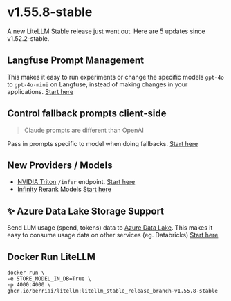 # v1.55.8-stable

A new LiteLLM Stable release just went out. Here are 5 updates since v1.52.2-stable. 

## Langfuse Prompt Management

This makes it easy to run experiments or change the specific models `gpt-4o` to `gpt-4o-mini` on Langfuse, instead of making changes in your applications. [Start here](https://docs.litellm.ai/docs/proxy/prompt_management)

## Control fallback prompts client-side 

> Claude prompts are different than OpenAI

Pass in prompts specific to model when doing fallbacks. [Start here](https://docs.litellm.ai/docs/proxy/reliability#control-fallback-prompts)


## New Providers / Models

- [NVIDIA Triton](https://developer.nvidia.com/triton-inference-server) `/infer` endpoint. [Start here](https://docs.litellm.ai/docs/providers/triton-inference-server)
- [Infinity](https://github.com/michaelfeil/infinity) Rerank Models [Start here](https://docs.litellm.ai/docs/providers/infinity)


## ✨ Azure Data Lake Storage Support

Send LLM usage (spend, tokens) data to [Azure Data Lake](https://learn.microsoft.com/en-us/azure/storage/blobs/data-lake-storage-introduction). This makes it easy to consume usage data on other services (eg. Databricks)
 [Start here](https://docs.litellm.ai/docs/logging/azure_data_lake_storage)

## Docker Run LiteLLM

```shell
docker run \
-e STORE_MODEL_IN_DB=True \
-p 4000:4000 \
ghcr.io/berriai/litellm:litellm_stable_release_branch-v1.55.8-stable
```

